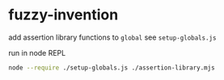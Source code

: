 # fuzzy-invention

add assertion library functions to `global` see `setup-globals.js`

run in node REPL

```sh
node --require ./setup-globals.js ./assertion-library.mjs
```
